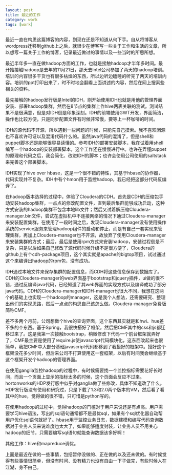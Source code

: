 ```yaml
---
layout: post
title: 最近的工作
category: work
tags: [work]
---
```


最近一直在构思这篇博客的内容，到现在还是不知道从何下手。自从将博客从wordpress迁移到github上之后，就很少在博客写一些关于工作和生活的文章，所以想写一篇关于工作的博客，记录最近做过的事情以及一些当时的所思所想。

最近半年多一直在做hadoop方面的工作，也就是接触hadoop才半年多时间。最开始接触hadoop是去年的11月21日，那天去Intel公司参加了两天的hadoop培训。培训的内容很多干货也有很多枯燥的东西，所以边听边瞌睡的听完了两天的培训内容。培训的ppt打印出来了，时不时地会翻看上面讲述的内容，然后在网上搜索些相关的资料。

最先接触的hadoop发行版是Intel的IDH，刚开始使用IDH也就是用他的管理界面安装、部署hadoop集群，然后在8节点的集群上作hive两表关联的测试。测试结果不是很满意，但是对IDH倒是印象深刻。IDH的前端使用GWT开发，界面简洁，操作也比较方便，只是同步配置文件有时候非常慢，要等上一杯咖啡的时间。

<!-- more -->

IDH的源代码不开源，所以遇到一些问题的时候，只能先自己摸索。我不喜欢闭源也不喜欢许可证以及混淆代码什么的。虽然java代码的混淆了，但是shell和puppet脚本还是能够很容易读懂的。参考IDH的部署安装脚本，我在试着用shell编写一个hadoop的安装部署脚本，这个工作还在慢慢进行中。也许在弄懂puppet的原理和代码之后，我会简化、改进IDH的脚本；也许会使用公司使用的saltstack来完善这个部署脚本。

IDH实现了hive over hbase，这是一个很不错的特性，其基于hbase的协作器，代码实现并不复杂。IDH中有个hmon用于监控hadoop，我已经把这部分代码反编译了。

在hadoop版本选择的过程中，体验了Cloudera的CDH。首先是CDH的压缩包手动安装hadoop集群，一点点的修改配置文件，直到最后集群能够成功启动，这种方式安装的hadoop集群不包含本地lib文件；然后又试着解压缩Cloudera-manager.bin文件，尝试在虚拟机中不连接网络的情况下通过Cloudera-manager来安装配置集群，在使用了一段时间之后，发现Cloudera-manager没有使用操作系统的service服务来管理hadoop组件的启动和停止，而是有自己一套实现来管理集群，再加上Cloudera-manager也不开源，故放弃了使用Cloudera-manager来安装集群的方式；最后，最后是使用rpm方式来安装hadoop，安装过程倒是不复杂，只是以后如果自己修改了源代码时候升级不是很方便了，Cloudera的github上有个cdh-package项目，这个其实就是apache的bigtop项目，试过通过这个来编译出hadoop的rpm包，没有成功。

IDH通过本地文件来保存集群的配置信息，而CDH将这些信息保存到数据库了。CDH的Cloudera-manager的web界面基于bootstrap和jquery插件，ui做的很不错，通过反编译java代码，已经知道了其web界面的实现方式以及编译成功了部分java代码。CDH的Cloudera-manager和IDH-manager也很大不同，我想在这两个的基础上也实现一个hadoop的manager，这是我个人想法，还需要研究、整理出他们的实现思路，然后一点点的构思自己该怎么做。Cloudera-manager免费版简称CMF。

差不多两个月前，公司想做个hive的查询界面，这个东西其实就是和hwi、hue差不多的个东西。基于Spring，我很快搭好了框架，然后把CMF其中的css和js都迁移过来了。这是我第一次接触bootstrap，稍微修改下代码一个前台框架就弄好了，CMF最主要是使用了require.js使javascript代码模块化，这东西改起来也很简单，我把CMF中大部分基础javascript代码都移到了我搭好的框架中。搭好这个框架没花多少时间，但后来公司不打算使用这一套框架，以后有时间我会继续基于这个框架开发个hadoop的管理界面。

在使用ganglia监控hadoop的过程中，有时候需要找一个监控指标需要花好长时间，而且一个页面上显示的指标太多的时候，这个页面会反应不过来。hortonworks的HDP发行版中似乎对ganglia做了些修改，具体不知道改了什么。HDP发行版没有使用和研究过，只是下载了1.3和2.0两个版本的VM，然后看了看其中的hue，觉得做的很不错，只可惜是python写的。

在使用hadoop的过程中，觉得hadoop的门槛对于用户来说还是有点高。用户需要学习hive语法，写出的sql语句通常都不是最优sql，如果有个sql优化器自动帮用户优化sql语句就好了。hbase用于监控业务日志，数据建模和编写代码查询数据对于业务人员来说难度也太大了，如果能够适度封装，让业务人员不用关心hadoop的细节，只需要编写sql语句就能查询数据该多好啊！

其他工作：hive和mapreduce调优。

上面是最近在做的一些事情，包括暂停没做的、正在做的以及还未做的。有时候觉得有些事情很简单，但没有时间、没有精力也没有自由一下子做完，有些时候人在江湖，身不由己。







